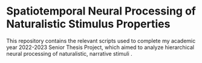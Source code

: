 # Spatiotemporal Neural Processing of Naturalistic Stimulus Properties

This repository contains the relevant scripts used to complete my academic year 2022-2023 Senior Thesis Project, which aimed to analyze hierarchical neural processing of naturalistic, narrative stimuli .
